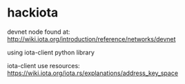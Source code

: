 # hackiota

devnet node found at: http://wiki.iota.org/introduction/reference/networks/devnet

using iota-client python library

iota-client use resources: https://wiki.iota.org/iota.rs/explanations/address_key_space